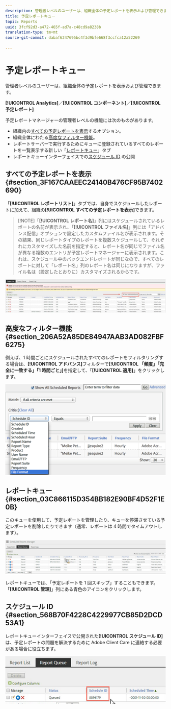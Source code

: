 ```yaml
---
description: 管理者レベルのユーザーは、組織全体の予定レポートを表示および管理できます。
title: 予定レポートキュー
topic: Reports
uuid: 3fcf92d3-a472-465f-ad7a-c48cd9a8238b
translation-type: tm+mt
source-git-commit: dabaf6247695bc4f3d9bfe668f3ccfca12a52269

---
```



# 予定レポートキュー

管理者レベルのユーザーは、組織全体の予定レポートを表示および管理できます。

**[!UICONTROL Analytics]**／**[!UICONTROL コンポーネント]**／**[!UICONTROL 予定レポート]**

予定レポートマネージャーの管理者レベルの機能には次のものがあります。

* 組織内の[すべての予定レポートを表示](/help/admin/admin/scheduled-reports-admin.md#section_3F167CAAEEC24140B476CF95B7402690)するオプション。
* 組織全体にわたる[高度なフィルター機能](/help/admin/admin/scheduled-reports-admin.md#section_206A52A85DE84947AAB3AD082FBF6275)。
* レポートサーバーで実行するためにキューに登録されているすべてのレポートを一覧表示する新しい「[レポートキュー](/help/admin/admin/scheduled-reports-admin.md#section_03C866115D354BB182E90BF4D52F1E0B)」タブ
* レポートキューインターフェイスでの[スケジュール ID](/help/admin/admin/scheduled-reports-admin.md#section_568B70F4228C4229977CB85D2DCD53A1) の公開

## すべての予定レポートを表示 {#section_3F167CAAEEC24140B476CF95B7402690}

「**[!UICONTROL レポートリスト]**」タブでは、自身でスケジュールしたレポートに加えて、組織の&#x200B;**[!UICONTROL すべての予定レポートを表示]**&#x200B;できます。

>[!NOTE]「**[!UICONTROL レポート名]**」列にはスケジュールされているレポートの名前が表示され、「**[!UICONTROL ファイル名]**」列には「アドバンス配信」オプションで設定したカスタムファイル名が表示されます。その結果、同じレポートタイプのレポートを複数スケジュールして、それぞれにカスタマイズした名前を指定すると、レポート名が同じでファイル名が異なる複数のエントリが予定レポートマネージャーに表示されます。これは、スケジュール中のバックエンドレポートが同じなので、すべてのレポートに対して「レポート名」列のレポート名は同じになりますが、ファイル名は（設定したとおりに）カスタマイズされるからです。

![](assets/show_all_scheduled_reports.png)

## 高度なフィルター機能 {#section_206A52A85DE84947AAB3AD082FBF6275}

例えば、1 時間ごとにスケジュールされたすべてのレポートをフィルタリングする場合は、**[!UICONTROL アドバンス]**&#x200B;フィルターで&#x200B;**[!UICONTROL 「頻度」「完全に一致する」「1 時間ごと」]**&#x200B;を指定して、「**[!UICONTROL 適用]**」をクリックします。

![](assets/advanced_filtering_schedl_reports.png)

## レポートキュー {#section_03C866115D354BB182E90BF4D52F1E0B}

このキューを使用して、予定レポートを管理したり、キューを停滞させている予定レポートを削除したりできます（通常、レポートは 4 時間でタイムアウトします）。

![](assets/scheduled_reports_2.png)

レポートキューでは、「予定レポートを 1 回スキップ」することもできます。「**[!UICONTROL 管理]**」列にある青色のアイコンをクリックします。

## スケジュール ID {#section_568B70F4228C4229977CB85D2DCD53A1}

レポートキューインターフェイスで公開された&#x200B;**[!UICONTROL スケジュール ID]** は、予定レポートの問題を解決するために Adobe Client Care に連絡する必要がある場合に役立ちます。

![](assets/schedule_id.png)

